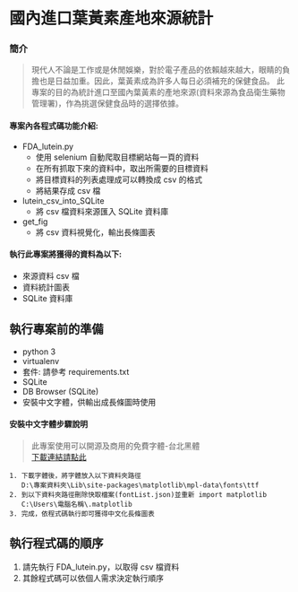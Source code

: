 # 國內進口葉黃素產地來源統計

### 簡介

> 現代人不論是工作或是休閒娛樂，對於電子產品的依賴越來越大，眼睛的負擔也是日益加重。因此，葉黃素成為許多人每日必須補充的保健食品。
> 此專案的目的為統計進口至國內葉黃素的產地來源(資料來源為食品衛生藥物管理署)，作為挑選保健食品時的選擇依據。

#### 專案內各程式碼功能介紹:

- FDA_lutein.py
  - 使用 selenium 自動爬取目標網站每一頁的資料
  - 在所有抓取下來的資料中，取出所需要的目標資料
  - 將目標資料的列表處理成可以轉換成 csv 的格式
  - 將結果存成 csv 檔
- lutein_csv_into_SQLite
  - 將 csv 檔資料來源匯入 SQLite 資料庫
- get_fig
  - 將 csv 資料視覺化，輸出長條圖表

#### 執行此專案將獲得的資料為以下:

- 來源資料 csv 檔
- 資料統計圖表
- SQLite 資料庫

## 執行專案前的準備

- python 3
- virtualenv
- 套件: 請參考 requirements.txt
- SQLite
- DB Browser (SQLite)
- 安裝中文字體，供輸出成長條圖時使用

#### 安裝中文字體步驟說明

> 此專案使用可以開源及商用的免費字體-台北黑體  
> [下載連結請點此](https://sites.google.com/view/jtfoundry/)

```
1. 下載字體後，將字體放入以下資料夾路徑
   D:\專案資料夾\Lib\site-packages\matplotlib\mpl-data\fonts\ttf
2. 到以下資料夾路徑刪除快取檔案(fontList.json)並重新 import matplotlib
   C:\Users\電腦名稱\.matplotlib
3. 完成，依程式碼執行即可獲得中文化長條圖表
```

## 執行程式碼的順序

1. 請先執行 FDA_lutein.py，以取得 csv 檔資料
2. 其餘程式碼可以依個人需求決定執行順序
